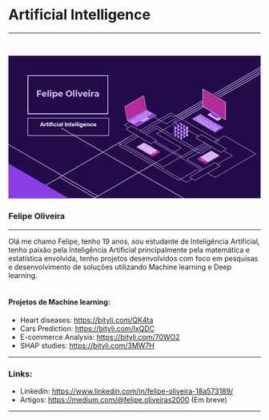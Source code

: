 # Artificial Intelligence 
<hr>
<br>

![alt text](https://github.com/Felipe-Oliveira11/Portfolio/blob/master/template.PNG)
### Felipe Oliveira 
<hr>

Olá me chamo Felipe, tenho 19 anos, sou estudante de Inteligência Artificial, tenho paixão pela Inteligência Artificial principalmente pela matemática e estatística envolvida, tenho projetos desenvolvidos com foco em pesquisas e desenvolvimento de soluções utilizando Machine learning e Deep learning. 
<br>
<br>

#### Projetos de Machine learning:

* Heart diseases: https://bityli.com/QK4ta
* Cars Prediction: https://bityli.com/lxQDC
* E-commerce Analysis: https://bityli.com/70WO2
* SHAP studies: https://bityli.com/3MW7H

<hr>

### Links:

* Linkedin: https://www.linkedin.com/in/felipe-oliveira-18a573189/
* Artigos: https://medium.com/@felipe.oliveiras2000 (Em breve)
<hr>
